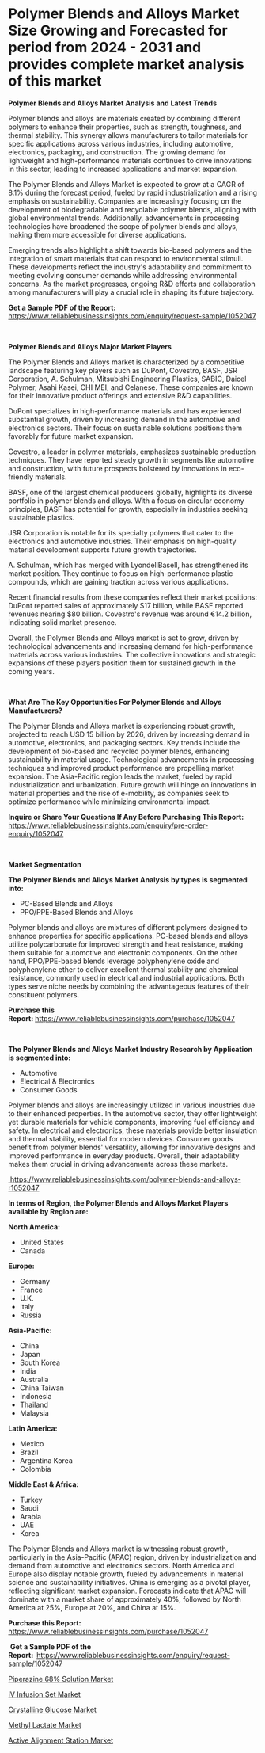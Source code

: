 <p><h1>Polymer Blends and Alloys Market Size Growing and Forecasted for period from 2024 - 2031 and provides complete market analysis of this market</h1></p><p><strong>Polymer Blends and Alloys Market Analysis and Latest Trends</strong></p>
<p><p>Polymer blends and alloys are materials created by combining different polymers to enhance their properties, such as strength, toughness, and thermal stability. This synergy allows manufacturers to tailor materials for specific applications across various industries, including automotive, electronics, packaging, and construction. The growing demand for lightweight and high-performance materials continues to drive innovations in this sector, leading to increased applications and market expansion.</p><p>The Polymer Blends and Alloys Market is expected to grow at a CAGR of 8.1% during the forecast period, fueled by rapid industrialization and a rising emphasis on sustainability. Companies are increasingly focusing on the development of biodegradable and recyclable polymer blends, aligning with global environmental trends. Additionally, advancements in processing technologies have broadened the scope of polymer blends and alloys, making them more accessible for diverse applications.</p><p>Emerging trends also highlight a shift towards bio-based polymers and the integration of smart materials that can respond to environmental stimuli. These developments reflect the industry's adaptability and commitment to meeting evolving consumer demands while addressing environmental concerns. As the market progresses, ongoing R&D efforts and collaboration among manufacturers will play a crucial role in shaping its future trajectory.</p></p>
<p><strong>Get a Sample PDF of the Report:&nbsp;</strong> <a href="https://www.reliablebusinessinsights.com/enquiry/request-sample/1052047?utm_campaign=1109&utm_medium=2&utm_source=Github&utm_content=ia&utm_term=11112024&utm_id=polymer-blends-and-alloys">https://www.reliablebusinessinsights.com/enquiry/request-sample/1052047</a></p>
<p>&nbsp;</p>
<p><strong>Polymer Blends and Alloys Major Market Players</strong></p>
<p><p>The Polymer Blends and Alloys market is characterized by a competitive landscape featuring key players such as DuPont, Covestro, BASF, JSR Corporation, A. Schulman, Mitsubishi Engineering Plastics, SABIC, Daicel Polymer, Asahi Kasei, CHI MEI, and Celanese. These companies are known for their innovative product offerings and extensive R&D capabilities.</p><p>DuPont specializes in high-performance materials and has experienced substantial growth, driven by increasing demand in the automotive and electronics sectors. Their focus on sustainable solutions positions them favorably for future market expansion.</p><p>Covestro, a leader in polymer materials, emphasizes sustainable production techniques. They have reported steady growth in segments like automotive and construction, with future prospects bolstered by innovations in eco-friendly materials.</p><p>BASF, one of the largest chemical producers globally, highlights its diverse portfolio in polymer blends and alloys. With a focus on circular economy principles, BASF has potential for growth, especially in industries seeking sustainable plastics.</p><p>JSR Corporation is notable for its specialty polymers that cater to the electronics and automotive industries. Their emphasis on high-quality material development supports future growth trajectories.</p><p>A. Schulman, which has merged with LyondellBasell, has strengthened its market position. They continue to focus on high-performance plastic compounds, which are gaining traction across various applications.</p><p>Recent financial results from these companies reflect their market positions: DuPont reported sales of approximately $17 billion, while BASF reported revenues nearing $80 billion. Covestro's revenue was around €14.2 billion, indicating solid market presence.</p><p>Overall, the Polymer Blends and Alloys market is set to grow, driven by technological advancements and increasing demand for high-performance materials across various industries. The collective innovations and strategic expansions of these players position them for sustained growth in the coming years.</p></p>
<p>&nbsp;</p>
<p><strong>What Are The Key Opportunities For Polymer Blends and Alloys Manufacturers?</strong></p>
<p><p>The Polymer Blends and Alloys market is experiencing robust growth, projected to reach USD 15 billion by 2026, driven by increasing demand in automotive, electronics, and packaging sectors. Key trends include the development of bio-based and recycled polymer blends, enhancing sustainability in material usage. Technological advancements in processing techniques and improved product performance are propelling market expansion. The Asia-Pacific region leads the market, fueled by rapid industrialization and urbanization. Future growth will hinge on innovations in material properties and the rise of e-mobility, as companies seek to optimize performance while minimizing environmental impact.</p></p>
<p><strong>Inquire or Share Your Questions If Any Before Purchasing This Report:</strong> <a href="https://www.reliablebusinessinsights.com/enquiry/pre-order-enquiry/1052047?utm_campaign=1109&utm_medium=2&utm_source=Github&utm_content=ia&utm_term=11112024&utm_id=polymer-blends-and-alloys">https://www.reliablebusinessinsights.com/enquiry/pre-order-enquiry/1052047</a></p>
<p>&nbsp;</p>
<p><strong>Market Segmentation</strong></p>
<p><strong>The Polymer Blends and Alloys Market Analysis by types is segmented into:</strong></p>
<p><ul><li>PC-Based Blends and Alloys</li><li>PPO/PPE-Based Blends and Alloys</li></ul></p>
<p><p>Polymer blends and alloys are mixtures of different polymers designed to enhance properties for specific applications. PC-based blends and alloys utilize polycarbonate for improved strength and heat resistance, making them suitable for automotive and electronic components. On the other hand, PPO/PPE-based blends leverage polyphenylene oxide and polyphenylene ether to deliver excellent thermal stability and chemical resistance, commonly used in electrical and industrial applications. Both types serve niche needs by combining the advantageous features of their constituent polymers.</p></p>
<p><strong>Purchase this Report:&nbsp;</strong><a href="https://www.reliablebusinessinsights.com/purchase/1052047?utm_campaign=1109&utm_medium=2&utm_source=Github&utm_content=ia&utm_term=11112024&utm_id=polymer-blends-and-alloys">https://www.reliablebusinessinsights.com/purchase/1052047</a></p>
<p>&nbsp;</p>
<p><strong>The Polymer Blends and Alloys Market Industry Research by Application is segmented into:</strong></p>
<p><ul><li>Automotive</li><li>Electrical & Electronics</li><li>Consumer Goods</li></ul></p>
<p><p>Polymer blends and alloys are increasingly utilized in various industries due to their enhanced properties. In the automotive sector, they offer lightweight yet durable materials for vehicle components, improving fuel efficiency and safety. In electrical and electronics, these materials provide better insulation and thermal stability, essential for modern devices. Consumer goods benefit from polymer blends' versatility, allowing for innovative designs and improved performance in everyday products. Overall, their adaptability makes them crucial in driving advancements across these markets.</p></p>
<p><a href="https://www.reliablebusinessinsights.com/polymer-blends-and-alloys-r1052047?utm_campaign=1109&utm_medium=2&utm_source=Github&utm_content=ia&utm_term=11112024&utm_id=polymer-blends-and-alloys">&nbsp;https://www.reliablebusinessinsights.com/polymer-blends-and-alloys-r1052047</a></p>
<p><strong>In terms of Region, the Polymer Blends and Alloys Market Players available by Region are:</strong></p>
<p>
    <p> <strong> North America: </strong>
        <ul>
            <li>United States</li>
            <li>Canada</li>
        </ul>
        </p> 
    <p> <strong> Europe: </strong>
        <ul>
            <li>Germany</li>
            <li>France</li>
            <li>U.K.</li>
            <li>Italy</li>
            <li>Russia</li>
        </ul>
        </p> 
    <p> <strong> Asia-Pacific: </strong>
        <ul>
            <li>China</li>
            <li>Japan</li>
            <li>South Korea</li>
            <li>India</li>
            <li>Australia</li>
            <li>China Taiwan</li>
            <li>Indonesia</li>
            <li>Thailand</li>
            <li>Malaysia</li>
        </ul>
        </p> 
    <p> <strong> Latin America: </strong>
        <ul>
            <li>Mexico</li>
            <li>Brazil</li>
            <li>Argentina Korea</li>
            <li>Colombia</li>
        </ul>
        </p> 
    <p> <strong> Middle East & Africa: </strong>
        <ul>
            <li>Turkey</li>
            <li>Saudi</li>
            <li>Arabia</li>
            <li>UAE</li>
            <li>Korea</li>
        </ul>
    </p>
    </p>
<p><p>The Polymer Blends and Alloys market is witnessing robust growth, particularly in the Asia-Pacific (APAC) region, driven by industrialization and demand from automotive and electronics sectors. North America and Europe also display notable growth, fueled by advancements in material science and sustainability initiatives. China is emerging as a pivotal player, reflecting significant market expansion. Forecasts indicate that APAC will dominate with a market share of approximately 40%, followed by North America at 25%, Europe at 20%, and China at 15%.</p></p>
<p><strong>Purchase this Report: </strong><a href="https://www.reliablebusinessinsights.com/purchase/1052047?utm_campaign=1109&utm_medium=2&utm_source=Github&utm_content=ia&utm_term=11112024&utm_id=polymer-blends-and-alloys">https://www.reliablebusinessinsights.com/purchase/1052047</a></p>
<p>&nbsp;<strong>Get a Sample PDF of the Report:&nbsp;&nbsp;</strong><a href="https://www.reliablebusinessinsights.com/enquiry/request-sample/1052047?utm_campaign=1109&utm_medium=2&utm_source=Github&utm_content=ia&utm_term=11112024&utm_id=polymer-blends-and-alloys">https://www.reliablebusinessinsights.com/enquiry/request-sample/1052047</a></p>
<p><strong></strong></p>
<p><p><a href="https://www.linkedin.com/pulse/global-piperazine-68-solution-market-size-trends-analysis-tjnxf?utm_campaign=1109&utm_medium=2&utm_source=Github&utm_content=ia&utm_term=11112024&utm_id=polymer-blends-and-alloys">Piperazine 68% Solution Market</a></p><p><a href="https://issuu.com/reportprime-2/docs/iv-infusion-set-market-size-2030.pp_33eaf0c44fc3a9?utm_campaign=1109&utm_medium=2&utm_source=Github&utm_content=ia&utm_term=11112024&utm_id=polymer-blends-and-alloys">IV Infusion Set Market</a></p><p><a href="https://github.com/liz10hnbracht/Market-Research-Report-List-1/blob/main/crystalline-glucose-market.md?utm_campaign=1109&utm_medium=2&utm_source=Github&utm_content=ia&utm_term=11112024&utm_id=polymer-blends-and-alloys">Crystalline Glucose Market</a></p><p><a href="https://github.com/arnaudyclavinec/Market-Research-Report-List-1/blob/main/methyl-lactate-market.md?utm_campaign=1109&utm_medium=2&utm_source=Github&utm_content=ia&utm_term=11112024&utm_id=polymer-blends-and-alloys">Methyl Lactate Market</a></p><p><a href="https://www.linkedin.com/pulse/trends-global-active-alignment-station-market-forecast-analysis-kk2jf?utm_campaign=1109&utm_medium=2&utm_source=Github&utm_content=ia&utm_term=11112024&utm_id=polymer-blends-and-alloys">Active Alignment Station Market</a></p></p>